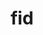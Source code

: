 ---
category: 3-letters
denotation: null
name: fid
reference_link: https://www.etymonline.com/word/fid
root_language: null
root_name: null
title: fid
type: free
word_sums:
- respelling: fid
  sum: 'Fid + '
---